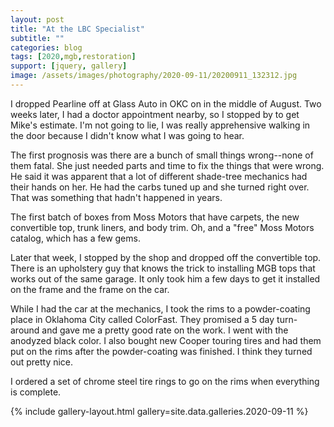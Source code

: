 ```yaml
---
layout: post
title: "At the LBC Specialist"
subtitle: ""
categories: blog
tags: [2020,mgb,restoration]
support: [jquery, gallery]
image: /assets/images/photography/2020-09-11/20200911_132312.jpg
---
```


I dropped Pearline off at Glass Auto in OKC on in the middle of August. Two weeks later, I had a doctor
appointment nearby, so I stopped by to get Mike's estimate. I'm not going to lie, I was really apprehensive
walking in the door because I didn't know what I was going to hear.

<!--more-->

The first prognosis was there are a bunch of small things wrong--none of them fatal. She just needed parts and
time to fix the things that were wrong. He said it was apparent that a lot of different shade-tree mechanics
had their hands on her. He had the carbs tuned up and she turned right over. That was something that hadn't 
happened in years. 

The first batch of boxes from Moss Motors that have carpets, the new convertible top, trunk liners, and body trim. Oh, and a 
"free" Moss Motors catalog, which has a few gems.

Later that week, I stopped by the shop and dropped off the convertible top. There is an upholstery guy that
knows the trick to installing MGB tops that works out of the same garage. It only took him a few days to get
it installed on the frame and the frame on the car.

While I had the car at the mechanics, I took the rims to a powder-coating place in Oklahoma City called
ColorFast. They promised a 5 day turn-around and gave me a pretty good rate on the work. I went with the
anodyzed black color. I also bought new Cooper touring tires and had them put on the rims after the 
powder-coating was finished. I think they turned out pretty nice. 

I ordered a set of chrome steel tire rings to go on the rims when everything is complete.

{% include gallery-layout.html gallery=site.data.galleries.2020-09-11 %}
